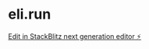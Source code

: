 # eli.run

[Edit in StackBlitz next generation editor ⚡️](https://stackblitz.com/~/github.com/yuvalkarif/eli.run)